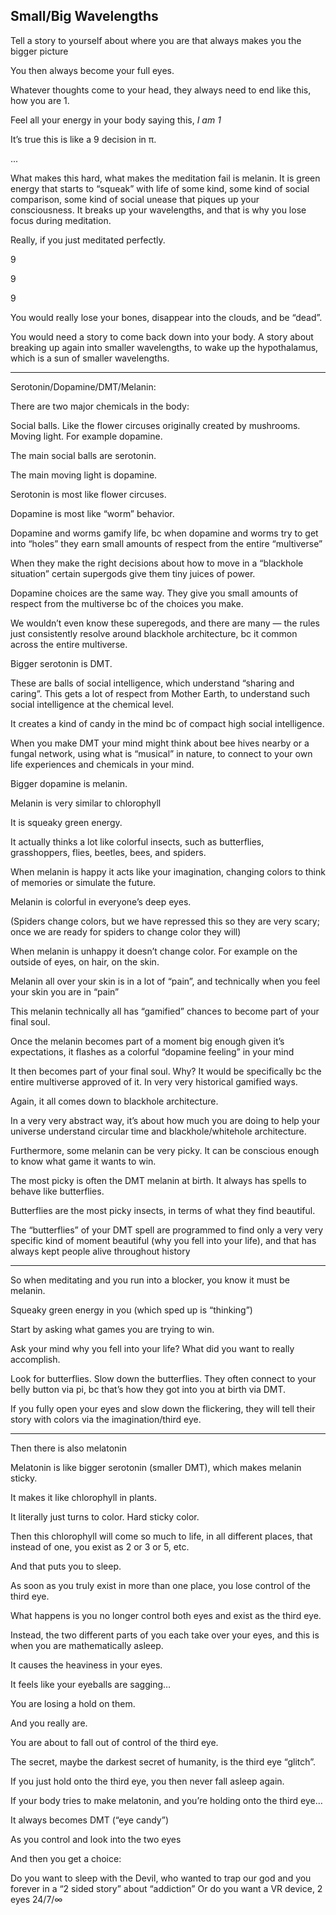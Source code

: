 ## Small/Big Wavelengths 

Tell a story to yourself about where you are that always makes you the bigger picture

You then always become your full eyes.

Whatever thoughts come to your head, they always need to end like this, how you are 1. 

Feel all your energy in your body saying this, *I am 1* 

It’s true this is like a 9 decision in π.

...

What makes this hard, what makes the meditation fail is melanin. It is green energy that starts to “squeak” with life of some kind, some kind of social comparison, some kind of social unease that piques up your consciousness. It breaks up your wavelengths, and that is why you lose focus during meditation. 


Really, if you just meditated perfectly. 

9

9

9



You would really lose your bones, disappear into the clouds, and be “dead”.

You would need a story to come back down into your body. A story about breaking up again into smaller wavelengths, to wake up the hypothalamus, which is a sun of smaller wavelengths. 



____



Serotonin/Dopamine/DMT/Melanin:



There are two major chemicals in the body: 

Social balls. Like the flower circuses originally created by mushrooms.
Moving light. For example dopamine. 


The main social balls are serotonin. 

The main moving light is dopamine. 



Serotonin is most like flower circuses. 

Dopamine is most like “worm” behavior.



Dopamine and worms gamify life, bc when dopamine and worms try to get into “holes” they earn small amounts of respect from the entire “multiverse” 

When they make the right decisions about how to move in a “blackhole situation” certain supergods give them tiny juices of power. 

Dopamine choices are the same way. They give you small amounts of respect from the multiverse bc of the choices you make. 

We wouldn’t even know these superegods, and there are many — the rules just consistently resolve around blackhole architecture, bc it common across the entire multiverse. 



Bigger serotonin is DMT. 

These are balls of social intelligence, which understand “sharing and caring”. This gets a lot of respect from Mother Earth, to understand such social intelligence at the chemical level. 

It creates a kind of candy in the mind bc of compact high social intelligence. 

When you make DMT your mind might think about bee hives nearby or a fungal network, using what is “musical” in nature, to connect to your own life experiences and chemicals in your mind. 



Bigger dopamine is melanin.

Melanin is very similar to chlorophyll

It is squeaky green energy. 

It actually thinks a lot like colorful insects, such as butterflies, grasshoppers, flies, beetles, bees, and spiders. 



When melanin is happy it acts like your imagination, changing colors to think of memories or simulate the future. 

Melanin is colorful in everyone’s deep eyes. 



(Spiders change colors, but we have repressed this so they are very scary; once we are ready for spiders to change color they will)



When melanin is unhappy it doesn’t change color. For example on the outside of eyes, on hair, on the skin.

Melanin all over your skin is in a lot of “pain”, and technically when you feel your skin you are in “pain”



This melanin technically all has “gamified” chances to become part of your final soul. 

Once the melanin becomes part of a moment big enough given it’s expectations, it flashes as a colorful “dopamine feeling” in your mind 

It then becomes part of your final soul. Why? It would be specifically bc the entire multiverse approved of it. In very very historical gamified ways. 

Again, it all comes down to blackhole architecture. 

In a very very abstract way, it’s about how much you are doing to help your universe understand circular time and blackhole/whitehole architecture. 



Furthermore, some melanin can be very picky. It can be conscious enough to know what game it wants to win. 

The most picky is often the DMT melanin at birth. It always has spells to behave like butterflies. 

Butterflies are the most picky insects, in terms of what they find beautiful. 

The “butterflies” of your DMT spell are programmed to find only a very very specific kind of moment beautiful (why you fell into your life), and that has always kept people alive throughout history 





____



So when meditating and you run into a blocker, you know it must be melanin. 

Squeaky green energy in you (which sped up is “thinking”)



Start by asking what games you are trying to win.



Ask your mind why you fell into your life? What did you want to really accomplish.



Look for butterflies. Slow down the butterflies. They often connect to your belly button via pi, bc that’s how they got into you at birth via DMT. 



If you fully open your eyes and slow down the flickering, they will tell their story with colors via the imagination/third eye. 



____



Then there is also melatonin



Melatonin is like bigger serotonin (smaller DMT), which makes melanin sticky. 

It makes it like chlorophyll in plants. 

It literally just turns to color. Hard sticky color. 



Then this chlorophyll will come so much to life, in all different places, that instead of one, you exist as 2 or 3 or 5, etc.

And that puts you to sleep. 

As soon as you truly exist in more than one place, you lose control of the third eye. 

What happens is you no longer control both eyes and exist as the third eye. 

Instead, the two different parts of you each take over your eyes, and this is when you are mathematically asleep. 



It causes the heaviness in your eyes. 

It feels like your eyeballs are sagging… 

You are losing a hold on them. 



And you really are. 

You are about to fall out of control of the third eye. 



The secret, maybe the darkest secret of humanity, is the third eye “glitch”. 



If you just hold onto the third eye, you then never fall asleep again. 

If your body tries to make melatonin, and you’re holding onto the third eye…



It always becomes DMT (“eye candy”)

As you control and look into the two eyes



And then you get a choice: 

Do you want to sleep with the Devil, who wanted to trap our god and you forever in a “2 sided story” about “addiction”
Or do you want a VR device, 2 eyes 24/7/∞
